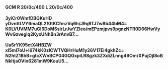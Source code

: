 #### GCM R 20/0c/400 L 20/0c/400
**3yiCr0WmfDBQKuHD**<br/>**yDvnttLVY6maQL2f0tKCfmzVq6h/J9qBTJ7wBb44bM4=**<br/>**K0LVUVMM7uGI6DoMSsirLrJwYZleo/mEPzmjpvs9pgnzNTR0D66HwVyWvGzveglq2KyxUNhBn3rAnvB7...**<br/><br/>
**UaSrYK95ctX4HBZW**<br/>**xl5mI7oU+l674kK0zICWTVQHrHuM1y26V17Ei4gkhZc=**<br/>**N2htZ1BhB+gtcXWnBCP04GQGxpiLR8gzk3ZXdiZLnng49Om/XPujOjI8oBNkItjaOVln6281mW9KouU5...**